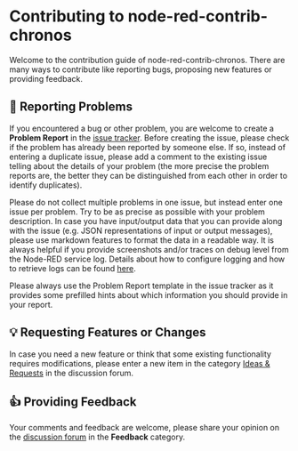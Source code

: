 # Contributing to node-red-contrib-chronos
Welcome to the contribution guide of node-red-contrib-chronos. There are many ways to contribute like reporting bugs, proposing new features or providing feedback.

## 🐞 Reporting Problems
If you encountered a bug or other problem, you are welcome to create a **Problem Report** in the [issue tracker](https://github.com/jensrossbach/node-red-contrib-chronos/issues). Before creating the issue, please check if the problem has already been reported by someone else. If so, instead of entering a duplicate issue, please add a comment to the existing issue telling about the details of your problem (the more precise the problem reports are, the better they can be distinguished from each other in order to identify duplicates).

Please do not collect multiple problems in one issue, but instead enter one issue per problem. Try to be as precise as possible with your problem description. In case you have input/output data that you can provide along with the issue (e.g. JSON representations of input or output messages), please use markdown features to format the data in a readable way. It is always helpful if you provide screenshots and/or traces on debug level from the Node-RED service log. Details about how to configure logging and how to retrieve logs can be found [here](https://nodered.org/docs/user-guide/runtime/logging).

Please always use the Problem Report template in the issue tracker as it provides some prefilled hints about which information you should provide in your report.

## 💡 Requesting Features or Changes
In case you need a new feature or think that some existing functionality requires modifications, please enter a new item in the category [Ideas & Requests](https://github.com/jensrossbach/node-red-contrib-chronos/discussions/categories/ideas-requests) in the discussion forum.

## 👍 Providing Feedback
Your comments and feedback are welcome, please share your opinion on the [discussion forum](https://github.com/jensrossbach/node-red-contrib-chronos/discussions/categories/feedback) in the **Feedback** category.
